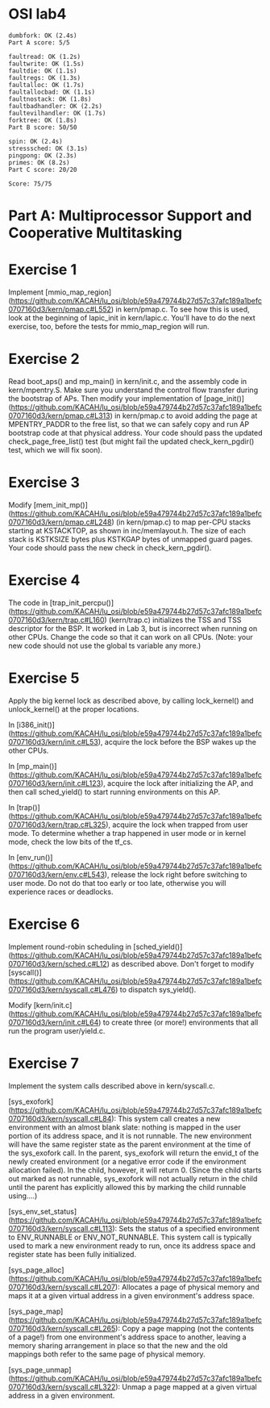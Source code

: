 OSI lab4
===
```
dumbfork: OK (2.4s)
Part A score: 5/5

faultread: OK (1.2s)
faultwrite: OK (1.5s)
faultdie: OK (1.1s)
faultregs: OK (1.3s)
faultalloc: OK (1.7s)
faultallocbad: OK (1.1s)
faultnostack: OK (1.8s)
faultbadhandler: OK (2.2s)
faultevilhandler: OK (1.7s)
forktree: OK (1.8s)
Part B score: 50/50

spin: OK (2.4s)
stresssched: OK (3.1s)
pingpong: OK (2.3s)
primes: OK (8.2s)
Part C score: 20/20

Score: 75/75
```

Part A: Multiprocessor Support and Cooperative Multitasking
==

Exercise 1
===
Implement [mmio_map_region] (https://github.com/KACAH/lu_osi/blob/e59a479744b27d57c37afc189a1befc0707160d3/kern/pmap.c#L552) in kern/pmap.c. To see how this is used, look at the beginning of lapic_init in kern/lapic.c. You'll have to do the next exercise, too, before the tests for mmio_map_region will run.

Exercise 2
===
Read boot_aps() and mp_main() in kern/init.c, and the assembly code in kern/mpentry.S. Make sure you understand the control flow transfer during the bootstrap of APs. Then modify your implementation of [page_init()] (https://github.com/KACAH/lu_osi/blob/e59a479744b27d57c37afc189a1befc0707160d3/kern/pmap.c#L313) in kern/pmap.c to avoid adding the page at MPENTRY_PADDR to the free list, so that we can safely copy and run AP bootstrap code at that physical address. Your code should pass the updated check_page_free_list() test (but might fail the updated check_kern_pgdir() test, which we will fix soon).

Exercise 3
===
Modify [mem_init_mp()] (https://github.com/KACAH/lu_osi/blob/e59a479744b27d57c37afc189a1befc0707160d3/kern/pmap.c#L248) (in kern/pmap.c) to map per-CPU stacks starting at KSTACKTOP, as shown in inc/memlayout.h. The size of each stack is KSTKSIZE bytes plus KSTKGAP bytes of unmapped guard pages. Your code should pass the new check in check_kern_pgdir().

Exercise 4
===
The code in [trap_init_percpu()] (https://github.com/KACAH/lu_osi/blob/e59a479744b27d57c37afc189a1befc0707160d3/kern/trap.c#L160) (kern/trap.c) initializes the TSS and TSS descriptor for the BSP. It worked in Lab 3, but is incorrect when running on other CPUs. Change the code so that it can work on all CPUs. (Note: your new code should not use the global ts variable any more.)

Exercise 5
===
Apply the big kernel lock as described above, by calling lock_kernel() and unlock_kernel() at the proper locations.

In [i386_init()] (https://github.com/KACAH/lu_osi/blob/e59a479744b27d57c37afc189a1befc0707160d3/kern/init.c#L53), acquire the lock before the BSP wakes up the other CPUs. 

In [mp_main()] (https://github.com/KACAH/lu_osi/blob/e59a479744b27d57c37afc189a1befc0707160d3/kern/init.c#L123), acquire the lock after initializing the AP, and then call sched_yield() to start running environments on this AP. 

In [trap()] (https://github.com/KACAH/lu_osi/blob/e59a479744b27d57c37afc189a1befc0707160d3/kern/trap.c#L325), acquire the lock when trapped from user mode. To determine whether a trap happened in user mode or in kernel mode, check the low bits of the tf_cs. 

In [env_run()] (https://github.com/KACAH/lu_osi/blob/e59a479744b27d57c37afc189a1befc0707160d3/kern/env.c#L543), release the lock right before switching to user mode. Do not do that too early or too late, otherwise you will experience races or deadlocks. 

Exercise 6
===
Implement round-robin scheduling in [sched_yield()] (https://github.com/KACAH/lu_osi/blob/e59a479744b27d57c37afc189a1befc0707160d3/kern/sched.c#L12) as described above. Don't forget to modify [syscall()] (https://github.com/KACAH/lu_osi/blob/e59a479744b27d57c37afc189a1befc0707160d3/kern/syscall.c#L476) to dispatch sys_yield().

Modify [kern/init.c] (https://github.com/KACAH/lu_osi/blob/e59a479744b27d57c37afc189a1befc0707160d3/kern/init.c#L64) to create three (or more!) environments that all run the program user/yield.c.

Exercise 7
===
Implement the system calls described above in kern/syscall.c.

[sys_exofork] (https://github.com/KACAH/lu_osi/blob/e59a479744b27d57c37afc189a1befc0707160d3/kern/syscall.c#L84): This system call creates a new environment with an almost blank slate: nothing is mapped in the user portion of its address space, and it is not runnable. The new environment will have the same register state as the parent environment at the time of the sys_exofork call. In the parent, sys_exofork will return the envid_t of the newly created environment (or a negative error code if the environment allocation failed). In the child, however, it will return 0. (Since the child starts out marked as not runnable, sys_exofork will not actually return in the child until the parent has explicitly allowed this by marking the child runnable using....) 

[sys_env_set_status] (https://github.com/KACAH/lu_osi/blob/e59a479744b27d57c37afc189a1befc0707160d3/kern/syscall.c#L113): Sets the status of a specified environment to ENV_RUNNABLE or ENV_NOT_RUNNABLE. This system call is typically used to mark a new environment ready to run, once its address space and register state has been fully initialized. 

[sys_page_alloc] (https://github.com/KACAH/lu_osi/blob/e59a479744b27d57c37afc189a1befc0707160d3/kern/syscall.c#L207): Allocates a page of physical memory and maps it at a given virtual address in a given environment's address space. 

[sys_page_map] (https://github.com/KACAH/lu_osi/blob/e59a479744b27d57c37afc189a1befc0707160d3/kern/syscall.c#L265): Copy a page mapping (not the contents of a page!) from one environment's address space to another, leaving a memory sharing arrangement in place so that the new and the old mappings both refer to the same page of physical memory. 

[sys_page_unmap] (https://github.com/KACAH/lu_osi/blob/e59a479744b27d57c37afc189a1befc0707160d3/kern/syscall.c#L322): Unmap a page mapped at a given virtual address in a given environment. 
